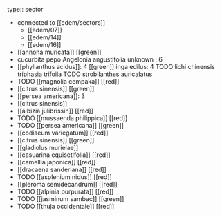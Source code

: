 type:: sector

- connected to [[edem/sectors]]
	- [[edem/07]]
	- [[edem/14]]
	- [[edem/16]]
- [[annona muricata]] [[green]]
- cucurbita pepo
Angelonia angustifolia
unknown : 6
- [[phyllanthus acidus]]: 4 [[green]]
inga edilus: 4
TODO lichi chinensis
triphasia trifoila
TODO strobilanthes auricalatus
- TODO [[magnolia cempaka]] [[red]]
- [[citrus sinensis]] [[green]]
- [[persea americana]]: 3
- [[citrus sinensis]]
- [[albizia julibrissin]] [[red]]
- TODO [[mussaenda philippica]] [[red]]
- TODO [[persea americana]] [[green]]
- [[codiaeum variegatum]] [[red]]
- [[citrus sinensis]] [[green]]
- [[gladiolus murielae]]
- [[casuarina equisetifolia]] [[red]]
- [[camellia japonica]] [[red]]
- [[dracaena sanderiana]] [[red]]
- TODO [[asplenium nidus]] [[red]]
- [[pleroma semidecandrum]] [[red]]
- TODO [[alpinia purpurata]] [[red]]
- TODO [[jasminum sambac]] [[green]]
- TODO [[thuja occidentale]] [[red]]

